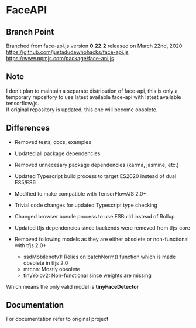 # FaceAPI

## Branch Point

Branched from face-api.js version **0.22.2** released on March 22nd, 2020  
<https://github.com/justadudewhohacks/face-api.js>  
<https://www.npmjs.com/package/face-api.js>  

## Note

I don't plan to maintain a separate distribution of face-api, this is only a temporary repository to use latest available face-api with latest available tensorflow/js.  
If original repository is updated, this one will become obsolete.

## Differences

- Removed tests, docs, examples  
- Updated all package dependencies  
- Removed unnecesary package dependencies (karma, jasmine, etc.)  
- Updated Typescript build process to target ES2020 instead of dual ES5/ES6  
- Modified to make compatible with TensorFlow/JS 2.0+  
- Trivial code changes for updated Typescript type checking
- Changed browser bundle process to use ESBuild instead of Rollup
- Updated tfjs dependencies since backends were removed from tfjs-core

- Removed following models as they are either obsolete or non-functional with tfjs 2.0+
  - ssdMobilenetv1: Relies on batchNorm() function which is made obsolete in tfjs 2.0
  - mtcnn: Mostly obsolete
  - tinyYolov2: Non-functional since weights are missing

Which means the only valid model is **tinyFaceDetector**

## Documentation

For documentation refer to original project  
